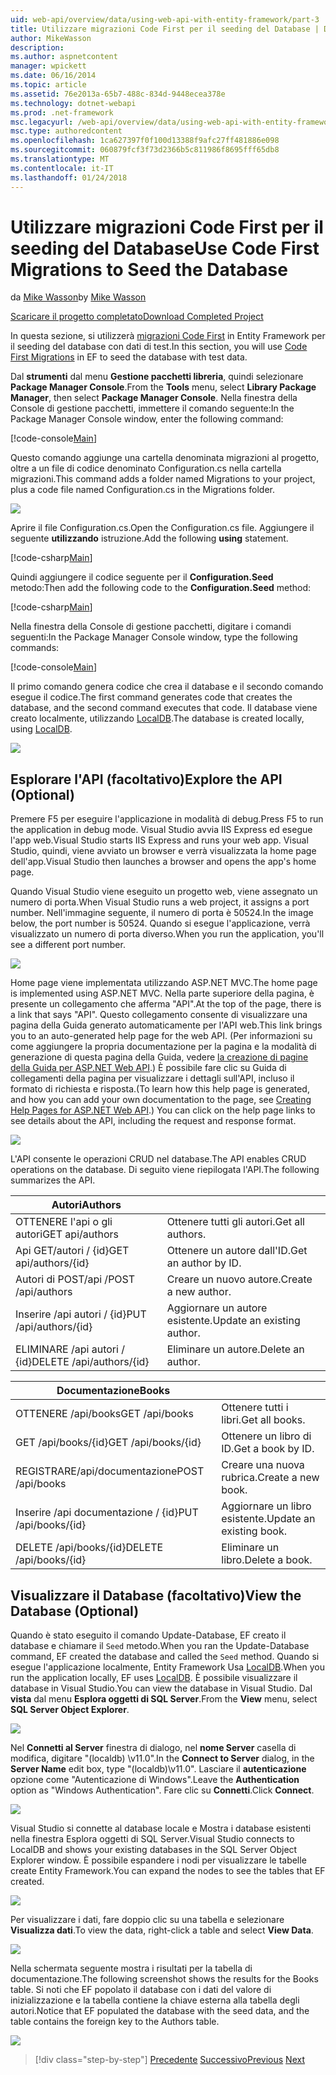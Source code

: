 ```yaml
---
uid: web-api/overview/data/using-web-api-with-entity-framework/part-3
title: Utilizzare migrazioni Code First per il seeding del Database | Documenti Microsoft
author: MikeWasson
description: 
ms.author: aspnetcontent
manager: wpickett
ms.date: 06/16/2014
ms.topic: article
ms.assetid: 76e2013a-65b7-488c-834d-9448ecea378e
ms.technology: dotnet-webapi
ms.prod: .net-framework
msc.legacyurl: /web-api/overview/data/using-web-api-with-entity-framework/part-3
msc.type: authoredcontent
ms.openlocfilehash: 1ca627397f0f100d13388f9afc27ff481886e098
ms.sourcegitcommit: 060879fcf3f73d2366b5c811986f8695fff65db8
ms.translationtype: MT
ms.contentlocale: it-IT
ms.lasthandoff: 01/24/2018
---
```

<a name="use-code-first-migrations-to-seed-the-database"></a><span data-ttu-id="b633a-102">Utilizzare migrazioni Code First per il seeding del Database</span><span class="sxs-lookup"><span data-stu-id="b633a-102">Use Code First Migrations to Seed the Database</span></span>
====================
<span data-ttu-id="b633a-103">da [Mike Wasson](https://github.com/MikeWasson)</span><span class="sxs-lookup"><span data-stu-id="b633a-103">by [Mike Wasson](https://github.com/MikeWasson)</span></span>

[<span data-ttu-id="b633a-104">Scaricare il progetto completato</span><span class="sxs-lookup"><span data-stu-id="b633a-104">Download Completed Project</span></span>](https://github.com/MikeWasson/BookService)

<span data-ttu-id="b633a-105">In questa sezione, si utilizzerà [migrazioni Code First](https://msdn.microsoft.com/data/jj591621) in Entity Framework per il seeding del database con dati di test.</span><span class="sxs-lookup"><span data-stu-id="b633a-105">In this section, you will use [Code First Migrations](https://msdn.microsoft.com/data/jj591621) in EF to seed the database with test data.</span></span>

<span data-ttu-id="b633a-106">Dal **strumenti** dal menu **Gestione pacchetti libreria**, quindi selezionare **Package Manager Console**.</span><span class="sxs-lookup"><span data-stu-id="b633a-106">From the **Tools** menu, select **Library Package Manager**, then select **Package Manager Console**.</span></span> <span data-ttu-id="b633a-107">Nella finestra della Console di gestione pacchetti, immettere il comando seguente:</span><span class="sxs-lookup"><span data-stu-id="b633a-107">In the Package Manager Console window, enter the following command:</span></span>

[!code-console[Main](part-3/samples/sample1.cmd)]

<span data-ttu-id="b633a-108">Questo comando aggiunge una cartella denominata migrazioni al progetto, oltre a un file di codice denominato Configuration.cs nella cartella migrazioni.</span><span class="sxs-lookup"><span data-stu-id="b633a-108">This command adds a folder named Migrations to your project, plus a code file named Configuration.cs in the Migrations folder.</span></span>

![](part-3/_static/image1.png)

<span data-ttu-id="b633a-109">Aprire il file Configuration.cs.</span><span class="sxs-lookup"><span data-stu-id="b633a-109">Open the Configuration.cs file.</span></span> <span data-ttu-id="b633a-110">Aggiungere il seguente **utilizzando** istruzione.</span><span class="sxs-lookup"><span data-stu-id="b633a-110">Add the following **using** statement.</span></span>

[!code-csharp[Main](part-3/samples/sample2.cs)]

<span data-ttu-id="b633a-111">Quindi aggiungere il codice seguente per il **Configuration.Seed** metodo:</span><span class="sxs-lookup"><span data-stu-id="b633a-111">Then add the following code to the **Configuration.Seed** method:</span></span>

[!code-csharp[Main](part-3/samples/sample3.cs)]

<span data-ttu-id="b633a-112">Nella finestra della Console di gestione pacchetti, digitare i comandi seguenti:</span><span class="sxs-lookup"><span data-stu-id="b633a-112">In the Package Manager Console window, type the following commands:</span></span>

[!code-console[Main](part-3/samples/sample4.cmd)]

<span data-ttu-id="b633a-113">Il primo comando genera codice che crea il database e il secondo comando esegue il codice.</span><span class="sxs-lookup"><span data-stu-id="b633a-113">The first command generates code that creates the database, and the second command executes that code.</span></span> <span data-ttu-id="b633a-114">Il database viene creato localmente, utilizzando [LocalDB](https://msdn.microsoft.com/library/hh510202.aspx).</span><span class="sxs-lookup"><span data-stu-id="b633a-114">The database is created locally, using [LocalDB](https://msdn.microsoft.com/library/hh510202.aspx).</span></span>

![](part-3/_static/image2.png)

## <a name="explore-the-api-optional"></a><span data-ttu-id="b633a-115">Esplorare l'API (facoltativo)</span><span class="sxs-lookup"><span data-stu-id="b633a-115">Explore the API (Optional)</span></span>

<span data-ttu-id="b633a-116">Premere F5 per eseguire l'applicazione in modalità di debug.</span><span class="sxs-lookup"><span data-stu-id="b633a-116">Press F5 to run the application in debug mode.</span></span> <span data-ttu-id="b633a-117">Visual Studio avvia IIS Express ed esegue l'app web.</span><span class="sxs-lookup"><span data-stu-id="b633a-117">Visual Studio starts IIS Express and runs your web app.</span></span> <span data-ttu-id="b633a-118">Visual Studio, quindi, viene avviato un browser e verrà visualizzata la home page dell'app.</span><span class="sxs-lookup"><span data-stu-id="b633a-118">Visual Studio then launches a browser and opens the app's home page.</span></span>

<span data-ttu-id="b633a-119">Quando Visual Studio viene eseguito un progetto web, viene assegnato un numero di porta.</span><span class="sxs-lookup"><span data-stu-id="b633a-119">When Visual Studio runs a web project, it assigns a port number.</span></span> <span data-ttu-id="b633a-120">Nell'immagine seguente, il numero di porta è 50524.</span><span class="sxs-lookup"><span data-stu-id="b633a-120">In the image below, the port number is 50524.</span></span> <span data-ttu-id="b633a-121">Quando si esegue l'applicazione, verrà visualizzato un numero di porta diverso.</span><span class="sxs-lookup"><span data-stu-id="b633a-121">When you run the application, you'll see a different port number.</span></span>

![](part-3/_static/image3.png)

<span data-ttu-id="b633a-122">Home page viene implementata utilizzando ASP.NET MVC.</span><span class="sxs-lookup"><span data-stu-id="b633a-122">The home page is implemented using ASP.NET MVC.</span></span> <span data-ttu-id="b633a-123">Nella parte superiore della pagina, è presente un collegamento che afferma "API".</span><span class="sxs-lookup"><span data-stu-id="b633a-123">At the top of the page, there is a link that says "API".</span></span> <span data-ttu-id="b633a-124">Questo collegamento consente di visualizzare una pagina della Guida generato automaticamente per l'API web.</span><span class="sxs-lookup"><span data-stu-id="b633a-124">This link brings you to an auto-generated help page for the web API.</span></span> <span data-ttu-id="b633a-125">(Per informazioni su come aggiungere la propria documentazione per la pagina e la modalità di generazione di questa pagina della Guida, vedere [la creazione di pagine della Guida per ASP.NET Web API](../../getting-started-with-aspnet-web-api/creating-api-help-pages.md).) È possibile fare clic su Guida di collegamenti della pagina per visualizzare i dettagli sull'API, incluso il formato di richiesta e risposta.</span><span class="sxs-lookup"><span data-stu-id="b633a-125">(To learn how this help page is generated, and how you can add your own documentation to the page, see [Creating Help Pages for ASP.NET Web API](../../getting-started-with-aspnet-web-api/creating-api-help-pages.md).) You can click on the help page links to see details about the API, including the request and response format.</span></span>

![](part-3/_static/image4.png)

<span data-ttu-id="b633a-126">L'API consente le operazioni CRUD nel database.</span><span class="sxs-lookup"><span data-stu-id="b633a-126">The API enables CRUD operations on the database.</span></span> <span data-ttu-id="b633a-127">Di seguito viene riepilogata l'API.</span><span class="sxs-lookup"><span data-stu-id="b633a-127">The following summarizes the API.</span></span>

| <span data-ttu-id="b633a-128">Autori</span><span class="sxs-lookup"><span data-stu-id="b633a-128">Authors</span></span> |  |
| --- | -- |
| <span data-ttu-id="b633a-129">OTTENERE l'api o gli autori</span><span class="sxs-lookup"><span data-stu-id="b633a-129">GET api/authors</span></span> | <span data-ttu-id="b633a-130">Ottenere tutti gli autori.</span><span class="sxs-lookup"><span data-stu-id="b633a-130">Get all authors.</span></span> |
| <span data-ttu-id="b633a-131">Api GET/autori / {id}</span><span class="sxs-lookup"><span data-stu-id="b633a-131">GET api/authors/{id}</span></span> | <span data-ttu-id="b633a-132">Ottenere un autore dall'ID.</span><span class="sxs-lookup"><span data-stu-id="b633a-132">Get an author by ID.</span></span> |
| <span data-ttu-id="b633a-133">Autori di POST/api /</span><span class="sxs-lookup"><span data-stu-id="b633a-133">POST /api/authors</span></span> | <span data-ttu-id="b633a-134">Creare un nuovo autore.</span><span class="sxs-lookup"><span data-stu-id="b633a-134">Create a new author.</span></span> |
| <span data-ttu-id="b633a-135">Inserire /api autori / {id}</span><span class="sxs-lookup"><span data-stu-id="b633a-135">PUT /api/authors/{id}</span></span> | <span data-ttu-id="b633a-136">Aggiornare un autore esistente.</span><span class="sxs-lookup"><span data-stu-id="b633a-136">Update an existing author.</span></span> |
| <span data-ttu-id="b633a-137">ELIMINARE /api autori / {id}</span><span class="sxs-lookup"><span data-stu-id="b633a-137">DELETE /api/authors/{id}</span></span> | <span data-ttu-id="b633a-138">Eliminare un autore.</span><span class="sxs-lookup"><span data-stu-id="b633a-138">Delete an author.</span></span> |

| <span data-ttu-id="b633a-139">Documentazione</span><span class="sxs-lookup"><span data-stu-id="b633a-139">Books</span></span> |  |
| --- | -- |
| <span data-ttu-id="b633a-140">OTTENERE /api/books</span><span class="sxs-lookup"><span data-stu-id="b633a-140">GET /api/books</span></span> | <span data-ttu-id="b633a-141">Ottenere tutti i libri.</span><span class="sxs-lookup"><span data-stu-id="b633a-141">Get all books.</span></span> |
| <span data-ttu-id="b633a-142">GET /api/books/{id}</span><span class="sxs-lookup"><span data-stu-id="b633a-142">GET /api/books/{id}</span></span> | <span data-ttu-id="b633a-143">Ottenere un libro di ID.</span><span class="sxs-lookup"><span data-stu-id="b633a-143">Get a book by ID.</span></span> |
| <span data-ttu-id="b633a-144">REGISTRARE/api/documentazione</span><span class="sxs-lookup"><span data-stu-id="b633a-144">POST /api/books</span></span> | <span data-ttu-id="b633a-145">Creare una nuova rubrica.</span><span class="sxs-lookup"><span data-stu-id="b633a-145">Create a new book.</span></span> |
| <span data-ttu-id="b633a-146">Inserire /api documentazione / {id}</span><span class="sxs-lookup"><span data-stu-id="b633a-146">PUT /api/books/{id}</span></span> | <span data-ttu-id="b633a-147">Aggiornare un libro esistente.</span><span class="sxs-lookup"><span data-stu-id="b633a-147">Update an existing book.</span></span> |
| <span data-ttu-id="b633a-148">DELETE /api/books/{id}</span><span class="sxs-lookup"><span data-stu-id="b633a-148">DELETE /api/books/{id}</span></span> | <span data-ttu-id="b633a-149">Eliminare un libro.</span><span class="sxs-lookup"><span data-stu-id="b633a-149">Delete a book.</span></span> |

## <a name="view-the-database-optional"></a><span data-ttu-id="b633a-150">Visualizzare il Database (facoltativo)</span><span class="sxs-lookup"><span data-stu-id="b633a-150">View the Database (Optional)</span></span>

<span data-ttu-id="b633a-151">Quando è stato eseguito il comando Update-Database, EF creato il database e chiamare il `Seed` metodo.</span><span class="sxs-lookup"><span data-stu-id="b633a-151">When you ran the Update-Database command, EF created the database and called the `Seed` method.</span></span> <span data-ttu-id="b633a-152">Quando si esegue l'applicazione localmente, Entity Framework Usa [LocalDB](https://blogs.msdn.com/b/sqlexpress/archive/2011/07/12/introducing-localdb-a-better-sql-express.aspx).</span><span class="sxs-lookup"><span data-stu-id="b633a-152">When you run the application locally, EF uses [LocalDB](https://blogs.msdn.com/b/sqlexpress/archive/2011/07/12/introducing-localdb-a-better-sql-express.aspx).</span></span> <span data-ttu-id="b633a-153">È possibile visualizzare il database in Visual Studio.</span><span class="sxs-lookup"><span data-stu-id="b633a-153">You can view the database in Visual Studio.</span></span> <span data-ttu-id="b633a-154">Dal **vista** dal menu **Esplora oggetti di SQL Server**.</span><span class="sxs-lookup"><span data-stu-id="b633a-154">From the **View** menu, select **SQL Server Object Explorer**.</span></span>

![](part-3/_static/image5.png)

<span data-ttu-id="b633a-155">Nel **Connetti al Server** finestra di dialogo, nel **nome Server** casella di modifica, digitare "(localdb) \v11.0".</span><span class="sxs-lookup"><span data-stu-id="b633a-155">In the **Connect to Server** dialog, in the **Server Name** edit box, type "(localdb)\v11.0".</span></span> <span data-ttu-id="b633a-156">Lasciare il **autenticazione** opzione come "Autenticazione di Windows".</span><span class="sxs-lookup"><span data-stu-id="b633a-156">Leave the **Authentication** option as "Windows Authentication".</span></span> <span data-ttu-id="b633a-157">Fare clic su **Connetti**.</span><span class="sxs-lookup"><span data-stu-id="b633a-157">Click **Connect**.</span></span>

![](part-3/_static/image6.png)

<span data-ttu-id="b633a-158">Visual Studio si connette al database locale e Mostra i database esistenti nella finestra Esplora oggetti di SQL Server.</span><span class="sxs-lookup"><span data-stu-id="b633a-158">Visual Studio connects to LocalDB and shows your existing databases in the SQL Server Object Explorer window.</span></span> <span data-ttu-id="b633a-159">È possibile espandere i nodi per visualizzare le tabelle create Entity Framework.</span><span class="sxs-lookup"><span data-stu-id="b633a-159">You can expand the nodes to see the tables that EF created.</span></span>

![](part-3/_static/image7.png)

<span data-ttu-id="b633a-160">Per visualizzare i dati, fare doppio clic su una tabella e selezionare **Visualizza dati**.</span><span class="sxs-lookup"><span data-stu-id="b633a-160">To view the data, right-click a table and select **View Data**.</span></span>

![](part-3/_static/image8.png)

<span data-ttu-id="b633a-161">Nella schermata seguente mostra i risultati per la tabella di documentazione.</span><span class="sxs-lookup"><span data-stu-id="b633a-161">The following screenshot shows the results for the Books table.</span></span> <span data-ttu-id="b633a-162">Si noti che EF popolato il database con i dati del valore di inizializzazione e la tabella contiene la chiave esterna alla tabella degli autori.</span><span class="sxs-lookup"><span data-stu-id="b633a-162">Notice that EF populated the database with the seed data, and the table contains the foreign key to the Authors table.</span></span>

![](part-3/_static/image9.png)

>[!div class="step-by-step"]
<span data-ttu-id="b633a-163">[Precedente](part-2.md)
[Successivo](part-4.md)</span><span class="sxs-lookup"><span data-stu-id="b633a-163">[Previous](part-2.md)
[Next](part-4.md)</span></span>
